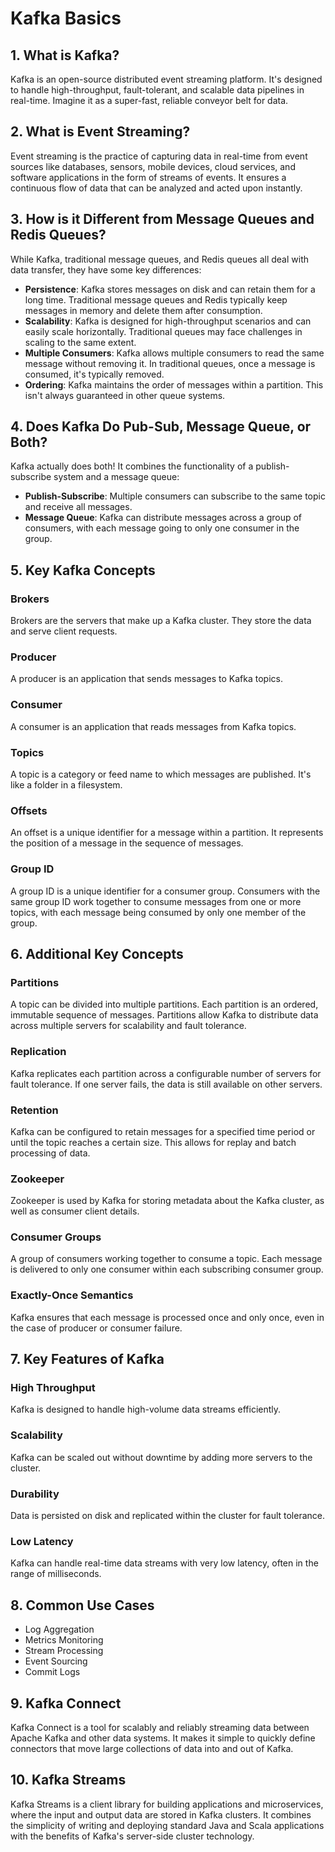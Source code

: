 # Kafka Basics

## 1. What is Kafka?

Kafka is an open-source distributed event streaming platform. It's designed to handle high-throughput, fault-tolerant, and scalable data pipelines in real-time. Imagine it as a super-fast, reliable conveyor belt for data.

## 2. What is Event Streaming?

Event streaming is the practice of capturing data in real-time from event sources like databases, sensors, mobile devices, cloud services, and software applications in the form of streams of events. It ensures a continuous flow of data that can be analyzed and acted upon instantly.

## 3. How is it Different from Message Queues and Redis Queues?

While Kafka, traditional message queues, and Redis queues all deal with data transfer, they have some key differences:

- **Persistence**: Kafka stores messages on disk and can retain them for a long time. Traditional message queues and Redis typically keep messages in memory and delete them after consumption.
- **Scalability**: Kafka is designed for high-throughput scenarios and can easily scale horizontally. Traditional queues may face challenges in scaling to the same extent.
- **Multiple Consumers**: Kafka allows multiple consumers to read the same message without removing it. In traditional queues, once a message is consumed, it's typically removed.
- **Ordering**: Kafka maintains the order of messages within a partition. This isn't always guaranteed in other queue systems.

## 4. Does Kafka Do Pub-Sub, Message Queue, or Both?

Kafka actually does both! It combines the functionality of a publish-subscribe system and a message queue:

- **Publish-Subscribe**: Multiple consumers can subscribe to the same topic and receive all messages.
- **Message Queue**: Kafka can distribute messages across a group of consumers, with each message going to only one consumer in the group.

## 5. Key Kafka Concepts

### Brokers
Brokers are the servers that make up a Kafka cluster. They store the data and serve client requests.

### Producer
A producer is an application that sends messages to Kafka topics.

### Consumer
A consumer is an application that reads messages from Kafka topics.

### Topics
A topic is a category or feed name to which messages are published. It's like a folder in a filesystem.

### Offsets
An offset is a unique identifier for a message within a partition. It represents the position of a message in the sequence of messages.

### Group ID
A group ID is a unique identifier for a consumer group. Consumers with the same group ID work together to consume messages from one or more topics, with each message being consumed by only one member of the group.

## 6. Additional Key Concepts

### Partitions
A topic can be divided into multiple partitions. Each partition is an ordered, immutable sequence of messages. Partitions allow Kafka to distribute data across multiple servers for scalability and fault tolerance.

### Replication
Kafka replicates each partition across a configurable number of servers for fault tolerance. If one server fails, the data is still available on other servers.

### Retention
Kafka can be configured to retain messages for a specified time period or until the topic reaches a certain size. This allows for replay and batch processing of data.

### Zookeeper
Zookeeper is used by Kafka for storing metadata about the Kafka cluster, as well as consumer client details.

### Consumer Groups
A group of consumers working together to consume a topic. Each message is delivered to only one consumer within each subscribing consumer group.

### Exactly-Once Semantics
Kafka ensures that each message is processed once and only once, even in the case of producer or consumer failure.

## 7. Key Features of Kafka

### High Throughput
Kafka is designed to handle high-volume data streams efficiently.

### Scalability
Kafka can be scaled out without downtime by adding more servers to the cluster.

### Durability
Data is persisted on disk and replicated within the cluster for fault tolerance.

### Low Latency
Kafka can handle real-time data streams with very low latency, often in the range of milliseconds.

## 8. Common Use Cases

- Log Aggregation
- Metrics Monitoring
- Stream Processing
- Event Sourcing
- Commit Logs

## 9. Kafka Connect

Kafka Connect is a tool for scalably and reliably streaming data between Apache Kafka and other data systems. It makes it simple to quickly define connectors that move large collections of data into and out of Kafka.

## 10. Kafka Streams

Kafka Streams is a client library for building applications and microservices, where the input and output data are stored in Kafka clusters. It combines the simplicity of writing and deploying standard Java and Scala applications with the benefits of Kafka's server-side cluster technology.